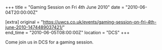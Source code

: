 +++
title = "Gaming Session on Fri 4th June 2010"
date = "2010-06-04T20:00:00Z"

[extra]
original = "https://uwcs.co.uk/events/gaming-session-on-fri-4th-june-2010-1474489037421/"    
end_time = "2010-06-05T08:00:00Z"
location = "DCS"
+++

Come join us in DCS for a gaming session.

